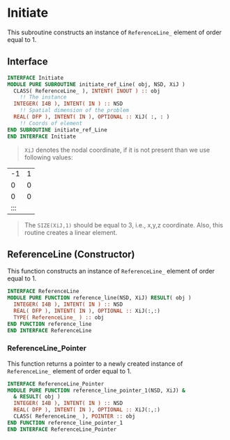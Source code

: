 # Initiate

This subroutine constructs an instance of `ReferenceLine_` element of
order equal to 1.

## Interface

```fortran
INTERFACE Initiate
MODULE PURE SUBROUTINE initiate_ref_Line( obj, NSD, XiJ )
  CLASS( ReferenceLine_ ), INTENT( INOUT ) :: obj
    !! The instance
  INTEGER( I4B ), INTENT( IN ) :: NSD
    !! Spatial dimension of the problem
  REAL( DFP ), INTENT( IN ), OPTIONAL :: XiJ( :, : )
    !! Coords of element
END SUBROUTINE initiate_ref_Line
END INTERFACE Initiate
```

> `XiJ` denotes the nodal coordinate, if it is not present than we use following
> values:

|     |   |
| --- | - |
| -1  | 1 |
| 0   | 0 |
| 0   | 0 |
| ::: |   |

> The `SIZE(XiJ,1)` should be equal to 3, i.e., x,y,z coordinate.
> Also, this routine creates a linear element.

## ReferenceLine (Constructor)

This function constructs an instance of `ReferenceLine_` element of order
equal to 1.

```fortran
INTERFACE ReferenceLine
MODULE PURE FUNCTION reference_line(NSD, XiJ) RESULT( obj )
  INTEGER( I4B ), INTENT( IN ) :: NSD
  REAL( DFP ), INTENT( IN ), OPTIONAL :: XiJ(:,:)
  TYPE( ReferenceLine_ ) :: obj
END FUNCTION reference_line
END INTERFACE ReferenceLine
```

### ReferenceLine_Pointer

This function returns a pointer to a newly created instance of
`ReferenceLine_` element of order equal to 1.

```fortran
INTERFACE ReferenceLine_Pointer
MODULE PURE FUNCTION reference_line_pointer_1(NSD, XiJ) &
  & RESULT( obj )
  INTEGER( I4B ), INTENT( IN ) :: NSD
  REAL( DFP ), INTENT( IN ), OPTIONAL :: XiJ(:,:)
  CLASS( ReferenceLine_ ), POINTER :: obj
END FUNCTION reference_line_pointer_1
END INTERFACE ReferenceLine_Pointer
```
